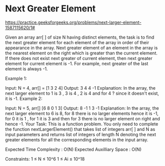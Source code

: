 # Next Greater Element

https://practice.geeksforgeeks.org/problems/next-larger-element-1587115620/1#


Given an array arr[ ] of size N having distinct elements, the task is to find the next greater element for each element of the array in order of their appearance in the array.
Next greater element of an element in the array is the nearest element on the right which is greater than the current element.
If there does not exist next greater of current element, then next greater element for current element is -1. For example, next greater of the last element is always -1.

Example 1:

Input: 
N = 4, arr[] = [1 3 2 4]
Output:
3 4 4 -1
Explanation:
In the array, the next larger element 
to 1 is 3 , 3 is 4 , 2 is 4 and for 4 ? 
since it doesn't exist, it is -1.
Example 2:

Input: 
N = 5, arr[] [6 8 0 1 3]
Output:
8 -1 1 3 -1
Explanation:
In the array, the next larger element to 
6 is 8, for 8 there is no larger elements 
hence it is -1, for 0 it is 1 , for 1 it 
is 3 and then for 3 there is no larger 
element on right and hence -1.
Your Task:
This is a function problem. You only need to complete the function nextLargerElement() that takes list of integers arr[ ] and N as input parameters and returns list of integers of length N denoting the next greater elements for all the corresponding elements in the input array.

Expected Time Complexity : O(N)
Expected Auxilliary Space : O(N)

Constraints:
1 ≤ N ≤ 10^6
1 ≤ Ai ≤ 10^18
